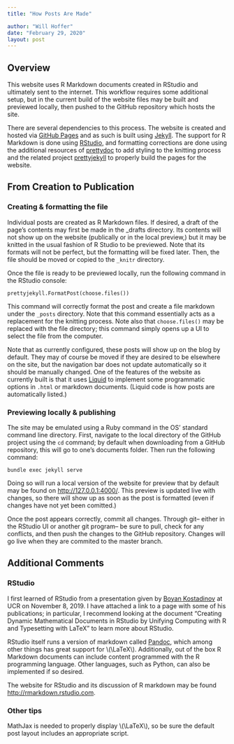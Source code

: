 ```yaml
---
title: "How Posts Are Made"

author: "Will Hoffer"
date: "February 29, 2020"
layout: post
---
```


<script src="{{ site.url }}{{ site.baseurl }}/knitr_files/2020-02-23-how-posts-are-made_files/header-attrs-2.1/header-attrs.js"></script>

<section class="main-content">
<div id="overview" class="section level2">
<h2>Overview</h2>
<p>This website uses R Markdown documents created in RStudio and ultimately sent to the internet. This workflow requires some additional setup, but in the current build of the website files may be built and previewed locally, then pushed to the GitHub repository which hosts the site.</p>
<p>There are several dependencies to this process. The website is created and hosted via <a href="https://pages.github.com/">GitHub Pages</a> and as such is built using <a href="https://jekyllrb.com/">Jekyll</a>. The support for R Markdown is done using <a href="https://rstudio.com/">RStudio</a>, and formatting corrections are done using the additional resources of <a href="https://github.com/yixuan/prettydoc/">prettydoc</a> to add styling to the knitting process and the related project <a href="https://github.com/privefl/jekyll-now-r-template">prettyjekyll</a> to properly build the pages for the website.</p>
</div>
<div id="from-creation-to-publication" class="section level2">
<h2>From Creation to Publication</h2>
<div id="creating-formatting-the-file" class="section level3">
<h3>Creating &amp; formatting the file</h3>
<p>Individual posts are created as R Markdown files. If desired, a draft of the page’s contents may first be made in the _drafts directory. Its contents will not show up on the website (publically or in the local preview,) but it may be knitted in the usual fashion of R Studio to be previewed. Note that its formats will not be perfect, but the formatting will be fixed later. Then, the file should be moved or copied to the <code>_knitr</code> directory.</p>
<p>Once the file is ready to be previewed locally, run the following command in the RStudio console:</p>
<pre><code>prettyjekyll.FormatPost(choose.files())</code></pre>
<p>This command will correctly format the post and create a file markdown under the <code>_posts</code> directory. Note that this command essentially acts as a replacement for the knitting process. Note also that <code>choose.files()</code> may be replaced with the file directory; this command simply opens up a UI to select the file from the computer.</p>
<p>Note that as currently configured, these posts will show up on the blog by default. They may of course be moved if they are desired to be elsewhere on the site, but the navigation bar does not update automatically so it should be manually changed. One of the features of the website as currently built is that it uses <a href="https://shopify.github.io/liquid/">Liquid</a> to implement some programmatic options in <code>.html</code> or markdown documents. (Liquid code is how posts are automatically listed.)</p>
</div>
<div id="previewing-locally-publishing" class="section level3">
<h3>Previewing locally &amp; publishing</h3>
<p>The site may be emulated using a Ruby command in the OS’ standard command line directory. First, navigate to the local directory of the GitHub project using the <code>cd</code> command; by default when downloading from a GitHub repository, this will go to one’s documents folder. Then run the following command:</p>
<pre><code>bundle exec jekyll serve </code></pre>
<p>Doing so will run a local version of the website for preview that by default may be found on <a href="http://127.0.0.1:4000/" class="uri">http://127.0.0.1:4000/</a>. This preview is updated live with changes, so there will show up as soon as the post is formatted (even if changes have not yet been comitted.)</p>
<p>Once the post appears correctly, commit all changes. Through git– either in the RStudio UI or another git program– be sure to pull, check for any conflicts, and then push the changes to the GitHub repository. Changes will go live when they are commited to the master branch.</p>
</div>
</div>
<div id="additional-comments" class="section level2">
<h2>Additional Comments</h2>
<div id="rstudio" class="section level3">
<h3>RStudio</h3>
<p>I first learned of RStudio from a presentation given by <a href="https://citytech-cuny.academia.edu/BoyanKostadinov/Teaching-Documents">Boyan Kostadinov</a> at UCR on November 8, 2019. I have attached a link to a page with some of his publications; in particular, I recommend looking at the document “Creating Dynamic Mathematical Documents in RStudio by Unifying Computing with R and Typesetting with LaTeX” to learn more about RStudio.</p>
<p>RStudio itself runs a version of markdown called <a href="https://pandoc.org/">Pandoc</a>, which among other things has great support for <span class="math inline">\(\LaTeX\)</span>. Additionally, out of the box R Markdown documents can include content programmed with the R programming language. Other languages, such as Python, can also be implemented if so desired.</p>
<p>The website for RStudio and its discussion of R markdown may be found <a href="http://rmarkdown.rstudio.com" class="uri">http://rmarkdown.rstudio.com</a>.</p>
</div>
<div id="other-tips" class="section level3">
<h3>Other tips</h3>
<p>MathJax is needed to properly display <span class="math inline">\(\LaTeX\)</span>, so be sure the default post layout includes an appropriate script.</p>
</div>
</div>
</section>
